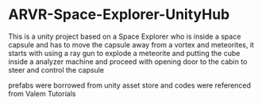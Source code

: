 # ARVR-Space-Explorer-UnityHub

This is a unity project based on a Space Explorer who is inside a space capsule and has to move the capsule away from a vortex and meteorites, it starts with using a ray gun to explode a meteorite and putting the cube inside a analyzer machine and proceed with opening door to the cabin to steer and control the capsule

prefabs were borrowed from unity asset store and codes were referenced from Valem Tutorials
